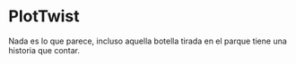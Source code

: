 # PlotTwist
Nada es lo que parece, incluso aquella botella tirada en el parque tiene una historia que contar.
